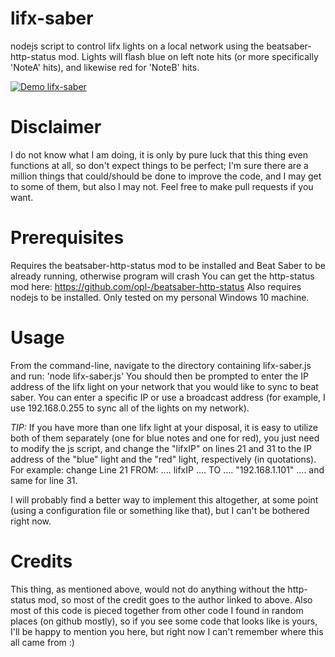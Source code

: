 # lifx-saber
nodejs script to control lifx lights on a local network using the beatsaber-http-status mod. Lights will flash blue on left note hits (or more specifically 'NoteA' hits), and likewise red for 'NoteB' hits.

[![Demo lifx-saber](https://github.com/tchesket/lifx-saber/raw/master/gif.gif)](https://streamable.com/ziev01)


# Disclaimer
I do not know what I am doing, it is only by pure luck that this thing even functions at all, so don't expect things to be perfect; I'm sure there are a million things that could/should be done to improve the code, and I may get to some of them, but also I may not. Feel free to make pull requests if you want.



# Prerequisites
Requires the beatsaber-http-status mod to be installed and Beat Saber to be already running, otherwise program will crash
You can get the http-status mod here: https://github.com/opl-/beatsaber-http-status
Also requires nodejs to be installed. Only tested on my personal Windows 10 machine.



# Usage
From the command-line, navigate to the directory containing lifx-saber.js and run:
  'node lifx-saber.js'
You should then be prompted to enter the IP address of the lifx light on your network that you would like to sync to beat saber. You can enter a specific IP or use a broadcast address (for example, I use 192.168.0.255 to sync all of the lights on my network).

*TIP:* If you have more than one lifx light at your disposal, it is easy to utilize both of them separately (one for blue notes and one for red), you just need to modify the js script, and change the "lifxIP" on lines 21 and 31 to the IP address of the "blue" light and the "red" light, respectively (in quotations). 
For example:
change Line 21 FROM: .... lifxIP .... TO .... "192.168.1.101" ....
and same for line 31. 

I will probably find a better way to implement this altogether, at some point (using a configuration file or something like that), but I can't be bothered right now. 



# Credits
This thing, as mentioned above, would not do anything without the http-status mod, so most of the credit goes to the author linked to above. Also most of this code is pieced together from other code I found in random places (on github mostly), so if you see some code that looks like is yours, I'll be happy to mention you here, but right now I can't remember where this all came from :)
